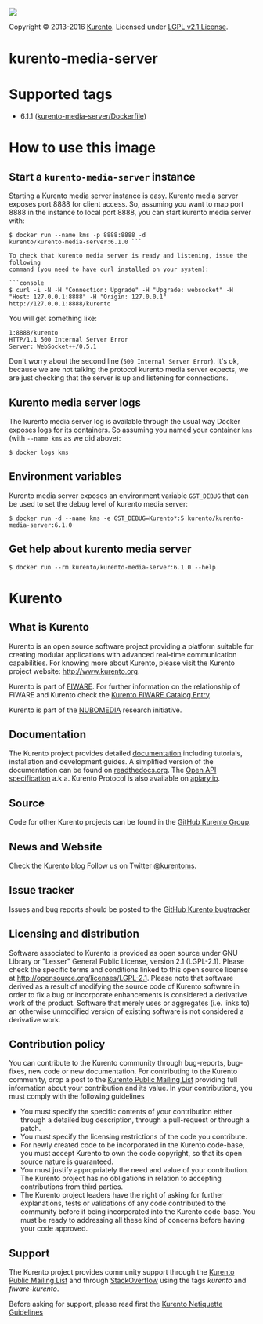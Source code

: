 [![][KurentoImage]][Kurento]

Copyright © 2013-2016 [Kurento]. Licensed under [LGPL v2.1 License].

kurento-media-server
====================

# Supported tags

* 6.1.1 ([kurento-media-server/Dockerfile](https://github.com/kurento/kurento-docker/blob/master/kurento-media-server/Dockerfile))

# How to use this image

## Start a `kurento-media-server` instance

Starting a Kurento media server instance is easy. Kurento media server exposes
port 8888 for client access. So, assuming you want to map port 8888 in the
instance to local port 8888, you can start kurento media server with:

```console
$ docker run --name kms -p 8888:8888 -d
kurento/kurento-media-server:6.1.0 ```

To check that kurento media server is ready and listening, issue the following
command (you need to have curl installed on your system):

```console
$ curl -i -N -H "Connection: Upgrade" -H "Upgrade: websocket" -H "Host: 127.0.0.1:8888" -H "Origin: 127.0.0.1" http://127.0.0.1:8888/kurento
```

You will get something like:

```console
1:8888/kurento
HTTP/1.1 500 Internal Server Error
Server: WebSocket++/0.5.1
```

Don't worry about the second line (`500 Internal Server Error`). It's ok,
because we are not talking the protocol kurento media server expects, we are
just checking that the server is up and listening for connections.

## Kurento media server logs

The kurento media server log is available through the usual way Docker exposes
logs for its containers. So assuming you named your container `kms` (with
`--name kms` as we did above):

```console
$ docker logs kms
```

## Environment variables

Kurento media server exposes an environment variable `GST_DEBUG` that can be
used to set the debug level of kurento media server:

```console
$ docker run -d --name kms -e GST_DEBUG=Kurento*:5 kurento/kurento-media-server:6.1.0
```

## Get help about kurento media server

```console
$ docker run --rm kurento/kurento-media-server:6.1.0 --help
```

Kurento
=======

What is Kurento
---------------

Kurento is an open source software project providing a platform suitable
for creating modular applications with advanced real-time communication
capabilities. For knowing more about Kurento, please visit the Kurento
project website: http://www.kurento.org.

Kurento is part of [FIWARE]. For further information on the relationship of
FIWARE and Kurento check the [Kurento FIWARE Catalog Entry]

Kurento is part of the [NUBOMEDIA] research initiative.

Documentation
-------------

The Kurento project provides detailed [documentation] including tutorials,
installation and development guides. A simplified version of the documentation
can be found on [readthedocs.org]. The [Open API specification] a.k.a. Kurento
Protocol is also available on [apiary.io].

Source
------

Code for other Kurento projects can be found in the [GitHub Kurento Group].

News and Website
----------------

Check the [Kurento blog]
Follow us on Twitter @[kurentoms].

Issue tracker
-------------

Issues and bug reports should be posted to the [GitHub Kurento bugtracker]

Licensing and distribution
--------------------------

Software associated to Kurento is provided as open source under GNU Library or
"Lesser" General Public License, version 2.1 (LGPL-2.1). Please check the
specific terms and conditions linked to this open source license at
http://opensource.org/licenses/LGPL-2.1. Please note that software derived as a
result of modifying the source code of Kurento software in order to fix a bug
or incorporate enhancements is considered a derivative work of the product.
Software that merely uses or aggregates (i.e. links to) an otherwise unmodified
version of existing software is not considered a derivative work.

Contribution policy
-------------------

You can contribute to the Kurento community through bug-reports, bug-fixes, new
code or new documentation. For contributing to the Kurento community, drop a
post to the [Kurento Public Mailing List] providing full information about your
contribution and its value. In your contributions, you must comply with the
following guidelines

* You must specify the specific contents of your contribution either through a
  detailed bug description, through a pull-request or through a patch.
* You must specify the licensing restrictions of the code you contribute.
* For newly created code to be incorporated in the Kurento code-base, you must
  accept Kurento to own the code copyright, so that its open source nature is
  guaranteed.
* You must justify appropriately the need and value of your contribution. The
  Kurento project has no obligations in relation to accepting contributions
  from third parties.
* The Kurento project leaders have the right of asking for further
  explanations, tests or validations of any code contributed to the community
  before it being incorporated into the Kurento code-base. You must be ready to
  addressing all these kind of concerns before having your code approved.

Support
-------

The Kurento project provides community support through the  [Kurento Public
Mailing List] and through [StackOverflow] using the tags *kurento* and
*fiware-kurento*.

Before asking for support, please read first the [Kurento Netiquette Guidelines]

[documentation]: http://www.kurento.org/documentation
[FIWARE]: http://www.fiware.org
[GitHub Kurento bugtracker]: https://github.com/Kurento/bugtracker/issues
[GitHub Kurento Group]: https://github.com/kurento
[kurentoms]: http://twitter.com/kurentoms
[Kurento]: http://kurento.org
[Kurento Blog]: http://www.kurento.org/blog
[Kurento FIWARE Catalog Entry]: http://catalogue.fiware.org/enablers/stream-oriented-kurento
[Kurento Netiquette Guidelines]: http://www.kurento.org/blog/kurento-netiquette-guidelines
[Kurento Public Mailing list]: https://groups.google.com/forum/#!forum/kurento
[KurentoImage]: https://secure.gravatar.com/avatar/21a2a12c56b2a91c8918d5779f1778bf?s=120
[LGPL v2.1 License]: http://www.gnu.org/licenses/lgpl-2.1.html
[NUBOMEDIA]: http://www.nubomedia.eu
[StackOverflow]: http://stackoverflow.com/search?q=kurento
[Docker]: https://www.docker.com/
[Read-the-docs]: http://read-the-docs.readthedocs.org/
[readthedocs.org]: http://kurento.readthedocs.org/
[Open API specification]: http://kurento.github.io/doc-kurento/
[apiary.io]: http://docs.streamoriented.apiary.io/

